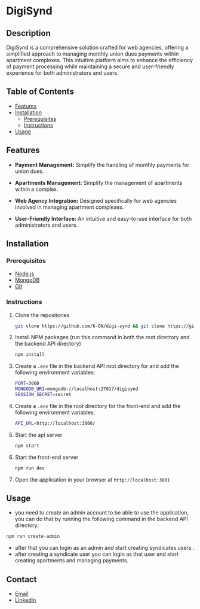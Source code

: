 # DigiSynd

## Description
DigiSynd is a comprehensive solution crafted for web agencies, offering a simplified approach to managing monthly union dues payments within apartment complexes. This intuitive platform aims to enhance the efficiency of payment processing while maintaining a secure and user-friendly experience for both administrators and users.

## Table of Contents

-   [Features](#features)
-   [Installation](#installation)
    - [Prerequisites](#prerequisites)
    - [Instructions](#instructions)
-   [Usage](#usage)

## Features
- **Payment Management:** Simplify the handling of monthly payments for union dues.

- **Apartments Management:** Simplify the management of apartments within a complex.

- **Web Agency Integration:** Designed specifically for web agencies involved in managing apartment complexes.

- **User-Friendly Interface:** An intuitive and easy-to-use interface for both administrators and users.

## Installation
### Prerequisites
- [Node.js](https://nodejs.org/en/)
- [MongoDB](https://www.mongodb.com/try/download/community)
- [Git](https://git-scm.com/downloads)

### Instructions
1. Clone the repositories
    ```sh
    git clone https://github.com/6-ON/digi-synd && git clone https://github.com/6-ON/digi-synd-api 
    ```
2. Install NPM packages (run this command in both the root directory and the backend API directory)
    ```sh
    npm install
    ```
3. Create a `.env` file in  the backend API root directory for and add the following environment variables:
    ```sh
    PORT=3000
    MONGODB_URI=mongodb://localhost:27017/digisynd
    SESSION_SECRET=secret
    ```
4. Create a `.env` file in the root directory for the front-end and add the following environment variables:
    ```sh
    API_URL=http://localhost:3000/
    ```
5. Start the api server 
    ```sh
    npm start
    ```
6. Start the front-end server
    ```sh
    npm run dev
    ```
7. Open the application in your browser at `http://localhost:3001`


## Usage

- you need to create an admin account to be able to use the application, you can do that by running the following command in the backend API directory:
```sh
npm run create-admin
```
- after that you can login as an admin and start creating syndicates users .
- after creating a syndicate user you can login as that user and start creating apartments and managing payments.



## Contact
- [Email](mailto:aminhatim6@gmail.com)
- [LinkedIn](https://www.linkedin.com/in/amine-hatim/)
